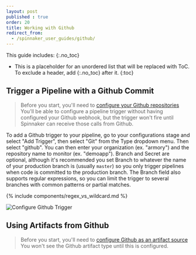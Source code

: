 ```yaml
---
layout: post
published : true
order: 20
title: Working with Github
redirect_from:
  - /spinnaker_user_guides/github/
---
```


This guide includes:
{:.no_toc}
* This is a placeholder for an unordered list that will be replaced with ToC. To exclude a header, add {:.no_toc} after it.
{:toc}

## Trigger a Pipeline with a Github Commit

> Before you start, you'll need to [configure your Github repositories](/spinnaker-install-admin-guides/github/#configuring-a-github-trigger)
> You'll be able to configure a pipeline trigger without having configured
> your Github webhook, but the trigger won't fire until Spinnaker can receive
> those calls from Github.

To add a Github trigger to your pipeline, go to your configurations stage
and select "Add Trigger", then select "Git" from the Type dropdown menu.
Then select "github".  You can then enter your organization (ex. "armory")
and the repository name to monitor (ex. "demoapp").  Branch and Secret
are optional, although it's recommended you set Branch to whatever the name
of your production branch is (usually `master`) so you only trigger pipelines
when code is committed to the production branch.  The Branch field also
supports regular expressions, so you can limit the trigger to several branches
with common patterns or partial matches.

{% include components/regex_vs_wildcard.md %}

![Configure Github Trigger](/images/Screen%2520Recording%25202019-01-09%2520at%252004.10%2520PM.gif)

## Using Artifacts from Github

> Before you start, you'll need to [configure Github as an artifact source](/spinnaker-install-admin-guides/github/#configuring-github-as-an-artifact-source)
> You won't see the Github artifact type until this is configured.


